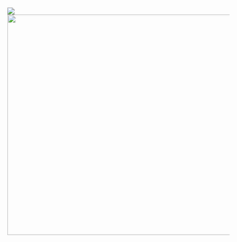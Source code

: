 ### 

<img  src="https://i.ibb.co/VQ0mtGR/git.png" >
<img align="right" img width="890px" height="500px" src="https://media.giphy.com/media/aNEDbjEGn9y6CjgIJg/giphy.gif">
 

<!--
**ichebotarev/ichebotarev** is a ✨ _special_ ✨ repository because its `README.md` (this file) appears on your GitHub profile.

<img width="333.75px" height="187.5px" src="https://media.giphy.com/media/LQiuNoMoM4iFWaJS9X/giphy.gif" ><img align="right" img width="333.75px" height="187.5px" src="https://media.giphy.com/media/aNEDbjEGn9y6CjgIJg/giphy.gif">

Here are some ideas to get you started:

- 🔭 I’m currently working on ...
- 🌱 I’m currently learning ...
- 👯 I’m looking to collaborate on ...
- 🤔 I’m looking for help with ...
- 💬 Ask me about ...
- 📫 How to reach me: ...
- 😄 Pronouns: ...
- ⚡ Fun fact: ...
-->

